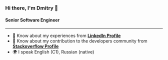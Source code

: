 ### Hi there, I'm Dmitry 👋
#### Senior Software Engineer

***
- 📄 Know about my experiences from [**LinkedIn Profile**](https://www.linkedin.com/in/dmitry-denshchikov-3360b21bb/)
- 🔎 Know about my contribution to the developers community from [**Stackoverflow Profile**](https://stackoverflow.com/users/10731216/hereandbeyond)
- 🌍 I speak English (C1), Russian (native)

<!--
**DmitryDenshchikov/DmitryDenshchikov** is a ✨ _special_ ✨ repository because its `README.md` (this file) appears on your GitHub profile.

Here are some ideas to get you started:

- 🔭 I’m currently working on ...
- 🌱 I’m currently learning ...
- 👯 I’m looking to collaborate on ...
- 🤔 I’m looking for help with ...
- 💬 Ask me about ...
- 😄 Pronouns: ...
- ⚡ Fun fact: ...
-->
